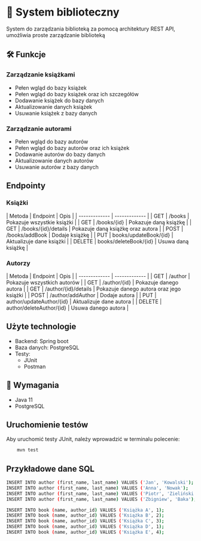 
# 📖 System biblioteczny

System do zarządzania biblioteką za pomocą architektury REST API, umożliwia proste zarządzanie biblioteką




## 🛠️ Funkcje

### Zarządzanie książkami
* Pełen wgląd do bazy książek
* Pełen wgląd do bazy książek oraz ich szczegółów
* Dodawanie książek do bazy danych
* Aktualizowanie danych książek
* Usuwanie książek z bazy danych

### Zarządzanie autorami
* Pełen wgląd do bazy autorów
* Pełen wgląd do bazy autorów oraz ich książek
* Dodawanie autorów do bazy danych
* Aktualizowanie danych autorów
* Usuwanie autorów z bazy danych
##  Endpointy


### Książki
| Metoda  | Endpoint | Opis |
| ------------- | ------------- |
| GET | /books  |   Pokazuje wszystkie książki |
| GET | /books/{id}  |  Pokazuje daną książkę |
| GET | /books/{id}/details | Pokazuje daną książkę oraz autora |
| POST | /books/addBook | Dodaje książkę |
| PUT | books/updateBook/{id} | Aktualizuje dane książki |
| DELETE | books/deleteBook/{id} | Usuwa daną książkę |

### Autorzy
| Metoda  | Endpoint | Opis |
| ------------- | ------------- |
| GET | /author  |   Pokazuje wszystkich autorów |
| GET | /author/{id}  |  Pokazuje danego autora |
| GET | /author/{id}/details | Pokazuje danego autora oraz jego książki |
| POST | /author/addAuthor | Dodaje autora |
| PUT | author/updateAuthor/{id} | Aktualizuje dane autora |
| DELETE | author/deleteAuthor/{id} | Usuwa danego autora |


## Użyte technologie

* Backend: Spring boot
* Baza danych: PostgreSQL
* Testy: 
    * JUnit
    * Postman

## 🗿 Wymagania
* Java 11
* PostgreSQL

## Uruchomienie testów

Aby uruchomić testy JUnit, należy wprowadzić w terminalu polecenie:
```bash
    mvn test
```


## Przykładowe dane SQL
```bash
INSERT INTO author (first_name, last_name) VALUES ('Jan', 'Kowalski');
INSERT INTO author (first_name, last_name) VALUES ('Anna', 'Nowak');
INSERT INTO author (first_name, last_name) VALUES ('Piotr', 'Zieliński');
INSERT INTO author (first_name, last_name) VALUES ('Zbigniew', 'Baka');

INSERT INTO book (name, author_id) VALUES ('Książka A', 1);
INSERT INTO book (name, author_id) VALUES ('Książka B', 2);
INSERT INTO book (name, author_id) VALUES ('Książka C', 3);
INSERT INTO book (name, author_id) VALUES ('Książka D', 1);
INSERT INTO book (name, author_id) VALUES ('Książka E', 4);
```